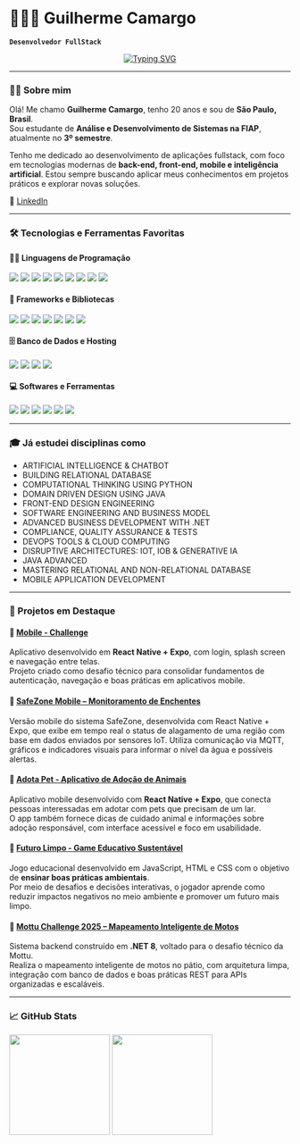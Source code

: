 # 👨🏻‍💻 Guilherme Camargo

**`Desenvolvedor FullStack`**

<p align="center">
  <a href="https://github.com/camargoogui">
    <img src="https://readme-typing-svg.demolab.com?font=Fira+Code&size=22&pause=1000&color=F75C7E&center=true&vCenter=true&width=440&lines=Estudante+de+ADS+na+FIAP;Foco+em+Fullstack+e+Mobile;Explorando+IA%2C+.NET+e+DevOps" alt="Typing SVG" />
  </a>
</p>

---

### 👨‍💻 Sobre mim

Olá! Me chamo **Guilherme Camargo**, tenho 20 anos e sou de **São Paulo, Brasil**.  
Sou estudante de **Análise e Desenvolvimento de Sistemas na FIAP**, atualmente no **3º semestre**.

Tenho me dedicado ao desenvolvimento de aplicações fullstack, com foco em tecnologias modernas de **back-end, front-end, mobile e inteligência artificial**. Estou sempre buscando aplicar meus conhecimentos em projetos práticos e explorar novas soluções.

🔗 [LinkedIn](https://www.linkedin.com/in/guilherme-paes-camargo-903aa0323/)  

---

### 🛠️ Tecnologias e Ferramentas Favoritas

#### 👨‍💻 Linguagens de Programação

<p>
  <img src="https://custom-icon-badges.demolab.com/badge/C%23-68217A.svg?logo=cs2&logoColor=white" />
  <img src="https://img.shields.io/badge/HTML-E34F26.svg?logo=html5&logoColor=white" />
  <img src="https://img.shields.io/badge/CSS-1572B6.svg?logo=css3&logoColor=white" />
  <img src="https://img.shields.io/badge/Java-007396.svg?logo=java&logoColor=white" />
  <img src="https://img.shields.io/badge/JavaScript-F7DF1E.svg?logo=javascript&logoColor=black" />
  <img src="https://img.shields.io/badge/TypeScript-007ACC.svg?logo=typescript&logoColor=white" />
  <img src="https://img.shields.io/badge/Node.js-43853D.svg?logo=node.js&logoColor=white" />
  <img src="https://img.shields.io/badge/Python-14354C.svg?logo=python&logoColor=white" />
  <img src="https://custom-icon-badges.demolab.com/badge/SQL-025E8C.svg?logo=database&logoColor=white" />
</p>

#### 🧰 Frameworks e Bibliotecas

<p>
  <img src="https://img.shields.io/badge/React-20232a.svg?logo=react&logoColor=%2361DAFB" />
  <img src="https://img.shields.io/badge/TailwindCSS-38B2AC.svg?logo=tailwindcss&logoColor=white" />
  <img src="https://img.shields.io/badge/Bootstrap-7952B3.svg?logo=bootstrap&logoColor=white" />
  <img src="https://img.shields.io/badge/Express.js-404d59.svg?logo=express&logoColor=white" />
  <img src="https://img.shields.io/badge/ASP.NET-512BD4.svg?logo=.net&logoColor=white" />
  <img src="https://img.shields.io/badge/Expo-000020.svg?logo=expo&logoColor=white" />
  <img src="https://img.shields.io/badge/IBM%20Watson-00A3E0.svg?logo=ibm&logoColor=white" />
</p>

#### 🗄️ Banco de Dados e Hosting

<p>
  <img src="https://img.shields.io/badge/MongoDB-4ea94b.svg?logo=mongodb&logoColor=white" />
  <img src="https://img.shields.io/badge/Oracle-F00000.svg?logo=oracle&logoColor=white" />
  <img src="https://img.shields.io/badge/Replit-0D101E.svg?logo=Replit&logoColor=white" />
  <img src="https://img.shields.io/badge/Vercel-000000.svg?logo=vercel&logoColor=white" />
</p>

#### 💻 Softwares e Ferramentas

<p>
  <img src="https://img.shields.io/badge/Android%20Studio-008678.svg?logo=android-studio&logoColor=white" />
  <img src="https://img.shields.io/badge/Discord-5865F2.svg?logo=discord&logoColor=white" />
  <img src="https://img.shields.io/badge/Git-F05033.svg?logo=git&logoColor=white" />
  <img src="https://img.shields.io/badge/Jupyter-F37626.svg?logo=Jupyter&logoColor=white" />
  <img src="https://img.shields.io/badge/Postman-FF6C37?logo=postman&logoColor=white" />
  <img src="https://img.shields.io/badge/Visual%20Studio%20Code-0078d7.svg?logo=visual-studio-code&logoColor=white" />
</p>

---

### 🎓 Já estudei disciplinas como

- ARTIFICIAL INTELLIGENCE & CHATBOT  
- BUILDING RELATIONAL DATABASE  
- COMPUTATIONAL THINKING USING PYTHON  
- DOMAIN DRIVEN DESIGN USING JAVA  
- FRONT-END DESIGN ENGINEERING  
- SOFTWARE ENGINEERING AND BUSINESS MODEL  
- ADVANCED BUSINESS DEVELOPMENT WITH .NET  
- COMPLIANCE, QUALITY ASSURANCE & TESTS  
- DEVOPS TOOLS & CLOUD COMPUTING  
- DISRUPTIVE ARCHITECTURES: IOT, IOB & GENERATIVE IA  
- JAVA ADVANCED  
- MASTERING RELATIONAL AND NON-RELATIONAL DATABASE  
- MOBILE APPLICATION DEVELOPMENT

---

### 📌 Projetos em Destaque

#### 📱 [Mobile - Challenge](https://github.com/camargoogui/Mobile---Challenge)  
Aplicativo desenvolvido em **React Native + Expo**, com login, splash screen e navegação entre telas.  
Projeto criado como desafio técnico para consolidar fundamentos de autenticação, navegação e boas práticas em aplicativos mobile.

#### 📱 [SafeZone Mobile – Monitoramento de Enchentes](https://github.com/camargoogui/SafeZone-Mobile)
Versão mobile do sistema SafeZone, desenvolvida com React Native + Expo, que exibe em tempo real o status de alagamento de uma região com base em dados enviados por sensores IoT.
Utiliza comunicação via MQTT, gráficos e indicadores visuais para informar o nível da água e possíveis alertas.

#### 🐾 [Adota Pet - Aplicativo de Adoção de Animais](https://github.com/camargoogui/PETS-MOBILE)
Aplicativo mobile desenvolvido com **React Native + Expo**, que conecta pessoas interessadas em adotar com pets que precisam de um lar.  
O app também fornece dicas de cuidado animal e informações sobre adoção responsável, com interface acessível e foco em usabilidade.

#### 🌱 [Futuro Limpo - Game Educativo Sustentável](https://github.com/camargoogui/futuro-limpo_GS)
Jogo educacional desenvolvido em JavaScript, HTML e CSS com o objetivo de **ensinar boas práticas ambientais**.  
Por meio de desafios e decisões interativas, o jogador aprende como reduzir impactos negativos no meio ambiente e promover um futuro mais limpo.

#### 🛵 [Mottu Challenge 2025 – Mapeamento Inteligente de Motos](https://github.com/camargoogui/mottu-desafio)
Sistema backend construído em **.NET 8**, voltado para o desafio técnico da Mottu.  
Realiza o mapeamento inteligente de motos no pátio, com arquitetura limpa, integração com banco de dados e boas práticas REST para APIs organizadas e escaláveis.

---

### 📈 GitHub Stats

<p align="left">
  <img height="180em" src="https://github-readme-stats.vercel.app/api?username=camargoogui&show_icons=true&theme=radical" />
  <img height="180em" src="https://github-readme-stats.vercel.app/api/top-langs/?username=camargoogui&layout=compact&theme=radical"/>
</p>

